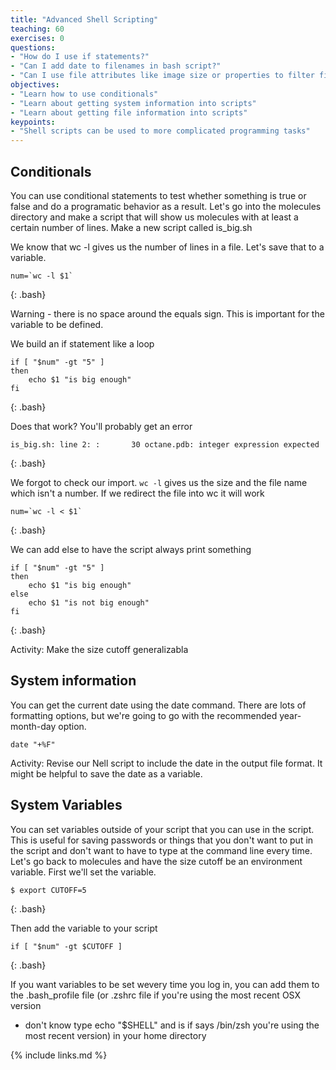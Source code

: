 ```yaml
---
title: "Advanced Shell Scripting"
teaching: 60
exercises: 0
questions:
- "How do I use if statements?"
- "Can I add date to filenames in bash script?"
- "Can I use file attributes like image size or properties to filter files?"
objectives:
- "Learn how to use conditionals"
- "Learn about getting system information into scripts"
- "Learn about getting file information into scripts"
keypoints:
- "Shell scripts can be used to more complicated programming tasks"
---
```


## Conditionals

You can use conditional statements to test whether something is true or false
and do a programatic behavior as a result. Let's go into the molecules
directory and make a script that will show us molecules with at least a certain number
of lines. Make a new script called is_big.sh

We know that wc -l gives us the number of lines in a file. Let's save that to a
variable.
~~~
num=`wc -l $1`
~~~
{: .bash}

Warning - there is no space around the equals sign. This is important for the
variable to be defined.

We build an if statement like a loop

~~~
if [ "$num" -gt "5" ]
then
    echo $1 "is big enough"
fi
~~~
{: .bash}

Does that work? You'll probably get an error

~~~
is_big.sh: line 2: :       30 octane.pdb: integer expression expected
~~~
{: .bash}

We forgot to check our import. `wc -l` gives us the size and the file name
which isn't a number. If we redirect the file into wc it will work

~~~
num=`wc -l < $1`
~~~
{: .bash}

We can add else to have the script always print something

~~~
if [ "$num" -gt "5" ]
then
    echo $1 "is big enough"
else
    echo $1 "is not big enough"
fi
~~~
{: .bash}

Activity: Make the size cutoff generalizabla

## System information

You can get the current date using the date command. There are lots of
formatting options, but we're going to go with the recommended year-month-day
option.

~~~
date "+%F"
~~~

Activity: Revise our Nell script to include the date in the output file format.
It might be helpful to save the date as a variable.

## System Variables

You can set variables outside of your script that you can use in the script.
This is useful for saving passwords or things that you don't want to put in the
script and don't want to have to type at the command line every time. Let's go
back to molecules and have the size cutoff be an environment variable. First
we'll set the variable.

~~~
$ export CUTOFF=5
~~~
{: .bash}

Then add the variable to your script

~~~
if [ "$num" -gt $CUTOFF ]
~~~
{: .bash}

If you want variables to be set wevery time you log in, you can add them to the
.bash_profile file (or .zshrc file if you're using the most recent OSX version
- don't know type echo "$SHELL" and is if says /bin/zsh you're using the most
  recent version)  in your home directory

{% include links.md %}
